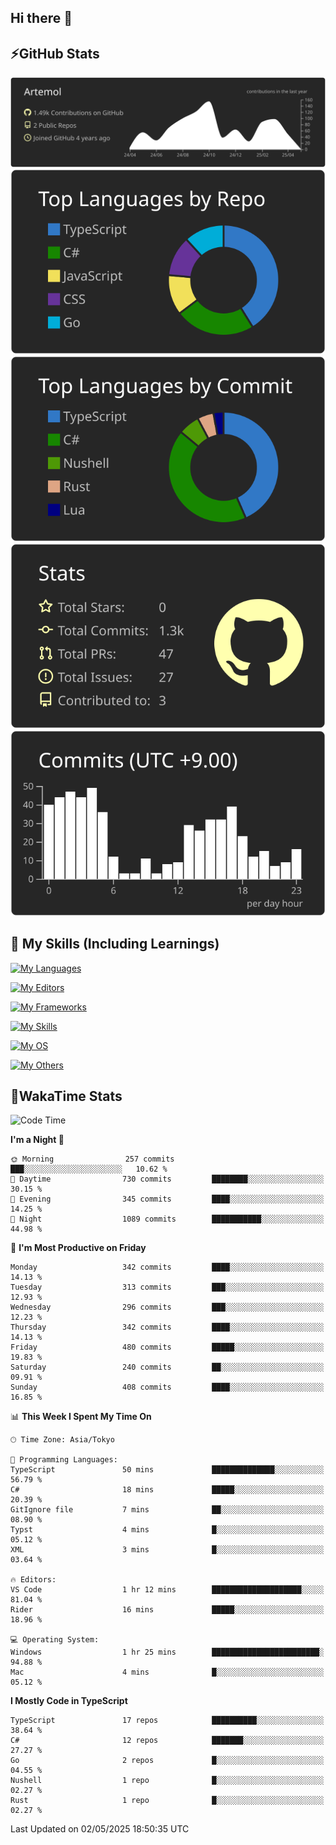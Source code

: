 ## Hi there 👋
<!--
**Artemol/Artemol** is a ✨ _special_ ✨ repository because its `README.md` (this file) appears on your GitHub profile.

Here are some ideas to get you started:

- 🔭 I’m currently working on ...
- 🌱 I’m currently learning ...
- 👯 I’m looking to collaborate on ...
- 🤔 I’m looking for help with ...
- 💬 Ask me about ...
- 📫 How to reach me: ...
- 😄 Pronouns: ...
- ⚡ Fun fact: ...
-->

## ⚡GitHub Stats
[![](https://raw.githubusercontent.com/Artemol/Artemol/main/profile-summary-card-output/apprentice/0-profile-details.svg)](https://github.com/vn7n24fzkq/github-profile-summary-cards)
[![](https://raw.githubusercontent.com/Artemol/Artemol/main/profile-summary-card-output/apprentice/1-repos-per-language.svg)](https://github.com/vn7n24fzkq/github-profile-summary-cards) [![](https://raw.githubusercontent.com/Artemol/Artemol/main/profile-summary-card-output/apprentice/2-most-commit-language.svg)](https://github.com/vn7n24fzkq/github-profile-summary-cards)
[![](https://raw.githubusercontent.com/Artemol/Artemol/main/profile-summary-card-output/apprentice/3-stats.svg)](https://github.com/vn7n24fzkq/github-profile-summary-cards) [![](https://raw.githubusercontent.com/Artemol/Artemol/main/profile-summary-card-output/apprentice/4-productive-time.svg)](https://github.com/vn7n24fzkq/github-profile-summary-cards)

## 🌱 My Skills (Including Learnings)

<!--
### Languages
-->
[![My Languages](https://skillicons.dev/icons?i=ts,py,cs,dotnet,rust,go,c,matlab,css)](https://skillicons.dev)

<!--
### Editors
-->
[![My Editors](https://skillicons.dev/icons?i=vscode,neovim,vim,visualstudio,idea)](https://skillicons.dev)

<!--
### Frameworks
-->
[![My Frameworks](https://skillicons.dev/icons?i=react,nestjs,vite,tailwind,tauri,electron,remix,nextjs,fastapi)](https://skillicons.dev)

<!--
### Tools
-->
[![My Skills](https://skillicons.dev/icons?i=git,nodejs,docker,unity,postman,bun,discord,cloudflare,bash,prometheus,grafana,obsidian)](https://skillicons.dev)

<!--
### OS
-->
[![My OS](https://skillicons.dev/icons?i=windows,ubuntu)](https://skillicons.dev)

<!--
### Others
-->
[![My Others](https://skillicons.dev/icons?i=github,raspberrypi,gcp)](https://skillicons.dev)

## 💬WakaTime Stats
<!--START_SECTION:waka-->
![Code Time](http://img.shields.io/badge/Code%20Time-532%20hrs%2039%20mins-blue)

**I'm a Night 🦉** 

```text
🌞 Morning                257 commits         ███░░░░░░░░░░░░░░░░░░░░░░   10.62 % 
🌆 Daytime                730 commits         ████████░░░░░░░░░░░░░░░░░   30.15 % 
🌃 Evening                345 commits         ████░░░░░░░░░░░░░░░░░░░░░   14.25 % 
🌙 Night                  1089 commits        ███████████░░░░░░░░░░░░░░   44.98 % 
```
📅 **I'm Most Productive on Friday** 

```text
Monday                   342 commits         ████░░░░░░░░░░░░░░░░░░░░░   14.13 % 
Tuesday                  313 commits         ███░░░░░░░░░░░░░░░░░░░░░░   12.93 % 
Wednesday                296 commits         ███░░░░░░░░░░░░░░░░░░░░░░   12.23 % 
Thursday                 342 commits         ████░░░░░░░░░░░░░░░░░░░░░   14.13 % 
Friday                   480 commits         █████░░░░░░░░░░░░░░░░░░░░   19.83 % 
Saturday                 240 commits         ██░░░░░░░░░░░░░░░░░░░░░░░   09.91 % 
Sunday                   408 commits         ████░░░░░░░░░░░░░░░░░░░░░   16.85 % 
```


📊 **This Week I Spent My Time On** 

```text
🕑︎ Time Zone: Asia/Tokyo

💬 Programming Languages: 
TypeScript               50 mins             ██████████████░░░░░░░░░░░   56.79 % 
C#                       18 mins             █████░░░░░░░░░░░░░░░░░░░░   20.39 % 
GitIgnore file           7 mins              ██░░░░░░░░░░░░░░░░░░░░░░░   08.90 % 
Typst                    4 mins              █░░░░░░░░░░░░░░░░░░░░░░░░   05.12 % 
XML                      3 mins              █░░░░░░░░░░░░░░░░░░░░░░░░   03.64 % 

🔥 Editors: 
VS Code                  1 hr 12 mins        ████████████████████░░░░░   81.04 % 
Rider                    16 mins             █████░░░░░░░░░░░░░░░░░░░░   18.96 % 

💻 Operating System: 
Windows                  1 hr 25 mins        ████████████████████████░   94.88 % 
Mac                      4 mins              █░░░░░░░░░░░░░░░░░░░░░░░░   05.12 % 
```

**I Mostly Code in TypeScript** 

```text
TypeScript               17 repos            ██████████░░░░░░░░░░░░░░░   38.64 % 
C#                       12 repos            ███████░░░░░░░░░░░░░░░░░░   27.27 % 
Go                       2 repos             █░░░░░░░░░░░░░░░░░░░░░░░░   04.55 % 
Nushell                  1 repo              █░░░░░░░░░░░░░░░░░░░░░░░░   02.27 % 
Rust                     1 repo              █░░░░░░░░░░░░░░░░░░░░░░░░   02.27 % 
```




 Last Updated on 02/05/2025 18:50:35 UTC
<!--END_SECTION:waka-->
